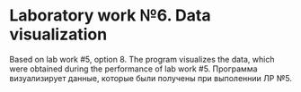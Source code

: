# Laboratory work №6. Data visualization
Based on lab work #5, option 8. 
The program visualizes the data, which were obtained during the performance of lab work #5.
Программа визуализирует данные, которые были получены при выполеннии ЛР №5.
